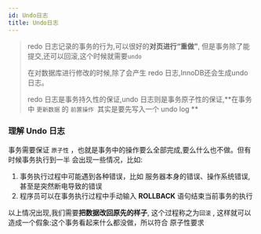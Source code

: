 ```yaml
---
id: Undo日志
title: Undo日志
---
```


> redo 日志记录的事务的行为,可以很好的**对页进行“重做”**, 但是事务除了能提交,还可以回滚,这个时候就需要`undo`
>
> 在对数据库进行修改的时候,除了会产生 redo 日志,InnoDB还会生成undo 日志。
>
> redo 日志是事务持久性的保证,undo 日志则是事务原子性的保证,**在事务中 `更新数据` 的 `前置操作 `其实是要先写入一个 undo log **

### 理解 Undo 日志

事务需要保证 `原子性` ，也就是事务中的操作要么全部完成,要么什么也不做。但有时候事务执行到一半 会出现一些情况，比如:

1. 事务执行过程中可能遇到各种错误，比如 服务器本身的错误、操作系统错误, 甚至是突然断电导致的错误
2. 程序员可以在事务执行过程中手动输入 **ROLLBACK** 语句结束当前事务的执行

以上情况出现,我们需要**把数据改回原先的样子**, 这个过程称之为`回滚` , 这样就可以造成一个假象:这个事务看起来什么都没做，所以符合 原子性要求
